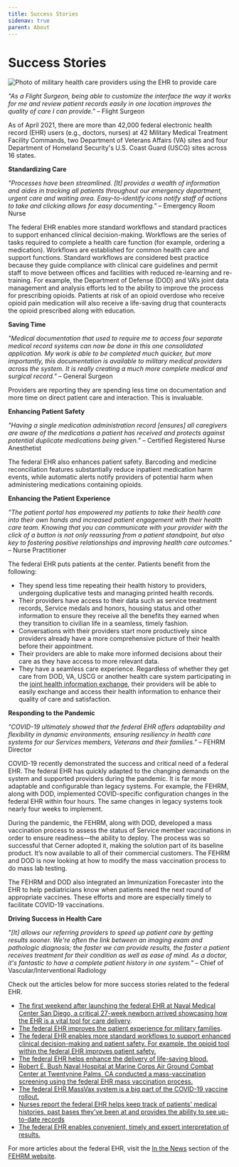 ```yaml
---
title: Success Stories
sidenav: true
parent: About
---
```

# Success Stories

![Photo of military health care providers using the EHR to provide care](images/1000w_q95.jpg "Military Health Care Providers Using the EHR to Provide Care")

*"As a Flight Surgeon, being able to customize the interface the way it works for me and review patient records easily in one location improves the quality of care I can provide."* – Flight Surgeon 

As of April 2021, there are more than 42,000 federal electronic health record (EHR) users (e.g., doctors, nurses) at 42 Military Medical Treatment Facility Commands, two Department of Veterans Affairs (VA) sites and four Department of Homeland Security's U.S. Coast Guard (USCG) sites across 16 states.

**Standardizing Care**

*"Processes have been streamlined. \[It] provides a wealth of information and aides in tracking all patients throughout our emergency department, urgent care and waiting area. Easy-to-identify icons notify staff of actions to take and clicking allows for easy documenting."* – Emergency Room Nurse

The federal EHR enables more standard workflows and standard practices to support enhanced clinical decision-making. Workflows are the series of tasks required to complete a health care function (for example, ordering a medication). Workflows are established for common health care and support functions. Standard workflows are considered best practice because they guide compliance with clinical care guidelines and permit staff to move between offices and facilities with reduced re-learning and re-training. For example, the Department of Defense (DOD) and VA’s joint data management and analysis efforts led to the ability to improve the process for prescribing opioids. Patients at risk of an opioid overdose who receive opioid pain medication will also receive a life-saving drug that counteracts the opioid prescribed along with education.

**Saving Time**

*"Medical documentation that used to require me to access four separate medical record systems can now be done in this one consolidated application. My work is able to be completed much quicker, but more importantly, this documentation is available to military medical providers across the system. It is really creating a much more complete medical and surgical record."* – General Surgeon

Providers are reporting they are spending less time on documentation and more time on direct patient care and interaction. This is invaluable.

**Enhancing Patient Safety**

*"Having a single medication administration record \[ensures] all caregivers are aware of the medications a patient has received and protects against potential duplicate medications being given."* – Certified Registered Nurse Anesthetist 

The federal EHR also enhances patient safety. Barcoding and medicine reconciliation features substantially reduce inpatient medication harm events, while automatic alerts notify providers of potential harm when administering medications containing opioids.

**Enhancing the Patient Experience**

*"The patient portal has empowered my patients to take their health care into their own hands and increased patient engagement with their health care team. Knowing that you can communicate with your provider with the click of a button is not only reassuring from a patient standpoint, but also key to fostering positive relationships and improving health care outcomes."* – Nurse Practitioner 

The federal EHR puts patients at the center. Patients benefit from the following:

* They spend less time repeating their health history to providers, undergoing duplicative tests and managing printed health records. 
* Their providers have access to their data such as service treatment records, Service medals and honors, housing status and other information to ensure they receive all the benefits they earned when they transition to civilian life in a seamless, timely fashion.
* Conversations with their providers start more productively since providers already have a more comprehensive picture of their health before their appointment.
* Their providers are able to make more informed decisions about their care as they have access to more relevant data.
* They have a seamless care experience. Regardless of whether they get care from DOD, VA, USCG or another health care system participating in the [joint health information exchange](/learn-about-the-joint-hie), their providers will be able to easily exchange and access their health information to enhance their quality of care and satisfaction. 

**Responding to the Pandemic**

*"COVID-19 ultimately showed that the federal EHR offers adaptability and flexibility in dynamic environments, ensuring resiliency in health care systems for our Services members, Veterans and their families."* – FEHRM Director

COVID-19 recently demonstrated the success and critical need of a federal EHR. The federal EHR has quickly adapted to the changing demands on the system and supported providers during the pandemic. It is far more adaptable and configurable than legacy systems. For example, the FEHRM, along with DOD, implemented COVID-specific configuration changes in the federal EHR within four hours. The same changes in legacy systems took nearly four weeks to implement.

During the pandemic, the FEHRM, along with DOD, developed a mass vaccination process to assess the status of Service member vaccinations in order to ensure readiness—the ability to deploy. The process was so successful that Cerner adopted it, making the solution part of its baseline product. It’s now available to all of their commercial customers. The FEHRM and DOD is now looking at how to modify the mass vaccination process to do mass lab testing.

The FEHRM and DOD also integrated an Immunization Forecaster into the EHR to help pediatricians know when patients need the next round of appropriate vaccines. These efforts and more are especially timely to facilitate COVID-19 vaccinations.

**Driving Success in Health Care**

*"\[It] allows our referring providers to speed up patient care by getting results sooner. We're often the link between an imaging exam and pathologic diagnosis; the faster we can provide results, the faster a patient receives treatment for their condition as well as ease of mind. As a doctor, it's fantastic to have a complete patient history in one system."* – Chief of Vascular/Interventional Radiology 

Check out the articles below for more success stories related to the federal EHR.

* [The first weekend after launching the federal EHR at Naval Medical Center San Diego, a critical 27-week newborn arrived showcasing how the EHR is a vital tool for care delivery](https://health.mil/News/Articles/2021/04/08/MHS-GENESIS-has-successful-launch-at-Naval-Medical-Center-San-Diego).
* [The federal EHR improves the patient experience for military families](https://health.mil/News/Articles/2020/09/01/MHS-GENESIS-improves-patient-experience-for-military-families?type=Articles).
* [The federal EHR enables more standard workflows to support enhanced clinical decision-making and patient safety. For example, the opioid tool within the federal EHR improves patient safety.](https://www.health.mil/News/Articles/2020/09/01/Opioid-tool-on-MHS-GENESIS-improves-patient-safety)
* [The federal EHR helps enhance the delivery of life-saving blood.](https://www.airforcemedicine.af.mil/News/Display/Article/2300103/mhs-genesis-helps-dgmc-deliver-life-saving-blood/)
* [Robert E. Bush Naval Hospital at Marine Corps Air Ground Combat Center at Twentynine Palms, CA conducted a mass-vaccination screening using the federal EHR mass vaccination process.](https://www.google.com/url?sa=t&rct=j&q=&esrc=s&source=web&cd=&ved=2ahUKEwjP4sPck_nwAhWBGVkFHf4DBT0QFjAAegQIAhAD&url=https%3A%2F%2Fhealth.mil%2FReference-Center%2FPublications%2F2021%2F02%2F01%2FThe-Scope-PEO-DHMS-External-Newsletter-Winter-2021&usg=AOvVaw14byk4mk0g8HSTQl0_Y-lP)
* [The federal EHR MassVax system is a big part of the COVID-19 vaccine rollout.](https://health.mil/News/Articles/2021/03/09/MHS-GENESIS-MassVax-system-rolling-out-with-COVID19-vaccines)
* [Nurses report the federal EHR helps keep track of patients' medical histories, past bases they've been at and provides the ability to see up-to-date records](https://www.health.mil/News/Articles/2021/05/10/Eielson-nurse-says-technology-readiness-integral-to-military-nursing)
* [The federal EHR enables convenient, timely and expert interpretation of results.](https://www.airforcemedicine.af.mil/News/Display/Article/1851429/mhs-genesis-a-force-multiplier-one-read-at-a-time/)

For more articles about the federal EHR, visit the [In the News](/in-the-news) section of the [FEHRM website](www.fehrm.gov).